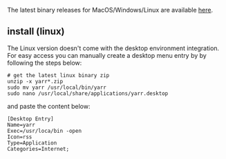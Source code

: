 The latest binary releases for MacOS/Windows/Linux are available
[here](https://github.com/nkanaev/yarr/releases/latest).

## install (linux)

The Linux version doesn't come with the desktop environment integration.
For easy access you can manually create a desktop menu entry by
by following the steps below:

    # get the latest linux binary zip
    unzip -x yarr*.zip
    sudo mv yarr /usr/local/bin/yarr
    sudo nano /usr/local/share/applications/yarr.desktop

and paste the content below:

    [Desktop Entry]
    Name=yarr
    Exec=/usr/loca/bin -open
    Icon=rss
    Type=Application
    Categories=Internet;
